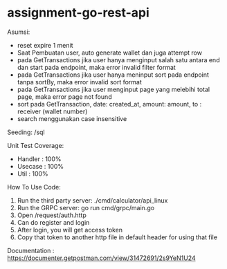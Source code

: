 # assignment-go-rest-api

Asumsi:
- reset expire 1 menit
- Saat Pembuatan user, auto generate wallet dan juga attempt row
- pada GetTransactions jika user hanya menginput salah satu antara end dan start pada endpoint, maka error invalid filter format
- pada GetTransactions jika user hanya meninput sort pada endpoint tanpa sortBy, maka error invalid sort format
- pada GetTransactions jika user menginput page yang melebihi total page, maka error page not found
- sort pada GetTransaction, date: created_at, amount: amount, to : receiver (wallet number)
- search menggunakan case insensitive

Seeding: /sql

Unit Test Coverage:
- Handler : 100%
- Usecase : 100%
- Util : 100%

How To Use Code:
1. Run the third party server: ./cmd/calculator/api_linux
2. Run the GRPC server: go run cmd/grpc/main.go
3. Open /request/auth.http
4. Can do register and login
5. After login, you will get access token
6. Copy that token to another http file in default header for using that file

Documentation : https://documenter.getpostman.com/view/31472691/2s9YeN1U24